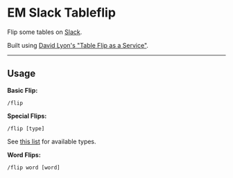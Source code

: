 # EM Slack Tableflip
Flip some tables on [Slack](https://slack.com).

Built using [David Lyon's "Table Flip as a Service"](https://github.com/lyonsinbeta/table-flip).

----------

## Usage

**Basic Flip:**

    /flip

**Special Flips:**

    /flip [type]

See [this list](https://github.com/lyonsinbeta/table-flip#available-flips) for available types.

**Word Flips:**

    /flip word [word]

